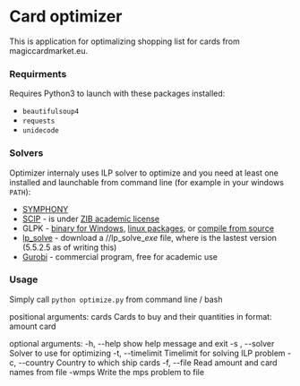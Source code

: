 # Card optimizer

This is application for optimalizing shopping list for cards from magiccardmarket.eu. 


### Requirments

Requires Python3 to launch with these packages installed:

* `beautifulsoup4`
* `requests`
* `unidecode`


### Solvers

Optimizer internaly uses ILP solver to optimize and you need at least one installed and launchable from command line (for example in your windows `PATH`):

* [SYMPHONY](https://projects.coin-or.org/SYMPHONY#DownloadandInstall)
* [SCIP](http://scip.zib.de/#download) - is under [ZIB academic license](http://scip.zib.de/academic.txt)
* GLPK - [binary for Windows](https://sourceforge.net/projects/winglpk/), [linux packages](https://en.wikibooks.org/wiki/GLPK/Linux_packages), or [compile from source](https://www.gnu.org/software/glpk/#TOCdownloading)
* [lp_solve](https://sourceforge.net/projects/lpsolve/files/lpsolve/) - download a /<version>/lp_solve_<version>_exe_<platform> file, where <version> is the lastest version (5.5.2.5 as of writing this)
* [Gurobi](http://www.gurobi.com/downloads/download-center) - commercial program, free for academic use


### Usage

Simply call `python optimize.py` from command line / bash

positional arguments:
  cards                 Cards to buy and their quantities in format: amount card

optional arguments:
  -h, --help            show help message and exit
  -s , --solver         Solver to use for optimizing
  -t, --timelimit       Timelimit for solving ILP problem
  -c, --country         Country to which ship cards
  -f, --file            Read amount and card names from file
  -wmps                 Write the mps problem to file


